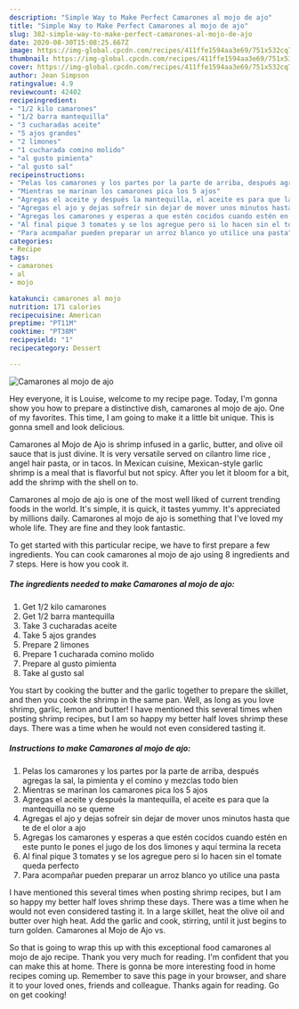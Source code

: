 ```yaml
---
description: "Simple Way to Make Perfect Camarones al mojo de ajo"
title: "Simple Way to Make Perfect Camarones al mojo de ajo"
slug: 382-simple-way-to-make-perfect-camarones-al-mojo-de-ajo
date: 2020-08-30T15:08:25.667Z
image: https://img-global.cpcdn.com/recipes/411ffe1594aa3e69/751x532cq70/camarones-al-mojo-de-ajo-foto-principal.jpg
thumbnail: https://img-global.cpcdn.com/recipes/411ffe1594aa3e69/751x532cq70/camarones-al-mojo-de-ajo-foto-principal.jpg
cover: https://img-global.cpcdn.com/recipes/411ffe1594aa3e69/751x532cq70/camarones-al-mojo-de-ajo-foto-principal.jpg
author: Jean Simpson
ratingvalue: 4.9
reviewcount: 42402
recipeingredient:
- "1/2 kilo camarones"
- "1/2 barra mantequilla"
- "3 cucharadas aceite"
- "5 ajos grandes"
- "2 limones"
- "1 cucharada comino molido"
- "al gusto pimienta"
- "al gusto sal"
recipeinstructions:
- "Pelas los camarones y los partes por la parte de arriba, después agregas la sal, la pimienta y el comino y mezclas todo bien"
- "Mientras se marinan los camarones pica los 5 ajos"
- "Agregas el aceite y después la mantequilla, el aceite es para que la mantequilla no se queme"
- "Agregas el ajo y dejas sofreír sin dejar de mover unos minutos hasta que te de el olor a ajo"
- "Agregas los camarones y esperas a que estén cocidos cuando estén en este punto le pones el jugo de los dos limones y aquí termina la receta"
- "Al final pique 3 tomates y se los agregue pero si lo hacen sin el tomate queda perfecto"
- "Para acompañar pueden preparar un arroz blanco yo utilice una pasta"
categories:
- Recipe
tags:
- camarones
- al
- mojo

katakunci: camarones al mojo 
nutrition: 171 calories
recipecuisine: American
preptime: "PT11M"
cooktime: "PT38M"
recipeyield: "1"
recipecategory: Dessert

---
```



![Camarones al mojo de ajo](https://img-global.cpcdn.com/recipes/411ffe1594aa3e69/751x532cq70/camarones-al-mojo-de-ajo-foto-principal.jpg)

Hey everyone, it is Louise, welcome to my recipe page. Today, I'm gonna show you how to prepare a distinctive dish, camarones al mojo de ajo. One of my favorites. This time, I am going to make it a little bit unique. This is gonna smell and look delicious.

Camarones al Mojo de Ajo is shrimp infused in a garlic, butter, and olive oil sauce that is just divine. It is very versatile served on cilantro lime rice , angel hair pasta, or in tacos. In Mexican cuisine, Mexican-style garlic shrimp is a meal that is flavorful but not spicy. After you let it bloom for a bit, add the shrimp with the shell on to.

Camarones al mojo de ajo is one of the most well liked of current trending foods in the world. It's simple, it is quick, it tastes yummy. It's appreciated by millions daily. Camarones al mojo de ajo is something that I've loved my whole life. They are fine and they look fantastic.


To get started with this particular recipe, we have to first prepare a few ingredients. You can cook camarones al mojo de ajo using 8 ingredients and 7 steps. Here is how you cook it.

<!--inarticleads1-->

##### The ingredients needed to make Camarones al mojo de ajo:

1. Get 1/2 kilo camarones
1. Get 1/2 barra mantequilla
1. Take 3 cucharadas aceite
1. Take 5 ajos grandes
1. Prepare 2 limones
1. Prepare 1 cucharada comino molido
1. Prepare al gusto pimienta
1. Take al gusto sal


You start by cooking the butter and the garlic together to prepare the skillet, and then you cook the shrimp in the same pan. Well, as long as you love shrimp, garlic, lemon and butter! I have mentioned this several times when posting shrimp recipes, but I am so happy my better half loves shrimp these days. There was a time when he would not even considered tasting it. 

<!--inarticleads2-->

##### Instructions to make Camarones al mojo de ajo:

1. Pelas los camarones y los partes por la parte de arriba, después agregas la sal, la pimienta y el comino y mezclas todo bien
1. Mientras se marinan los camarones pica los 5 ajos
1. Agregas el aceite y después la mantequilla, el aceite es para que la mantequilla no se queme
1. Agregas el ajo y dejas sofreír sin dejar de mover unos minutos hasta que te de el olor a ajo
1. Agregas los camarones y esperas a que estén cocidos cuando estén en este punto le pones el jugo de los dos limones y aquí termina la receta
1. Al final pique 3 tomates y se los agregue pero si lo hacen sin el tomate queda perfecto
1. Para acompañar pueden preparar un arroz blanco yo utilice una pasta


I have mentioned this several times when posting shrimp recipes, but I am so happy my better half loves shrimp these days. There was a time when he would not even considered tasting it. In a large skillet, heat the olive oil and butter over high heat. Add the garlic and cook, stirring, until it just begins to turn golden. Camarones al Mojo de Ajo vs. 

So that is going to wrap this up with this exceptional food camarones al mojo de ajo recipe. Thank you very much for reading. I'm confident that you can make this at home. There is gonna be more interesting food in home recipes coming up. Remember to save this page in your browser, and share it to your loved ones, friends and colleague. Thanks again for reading. Go on get cooking!
